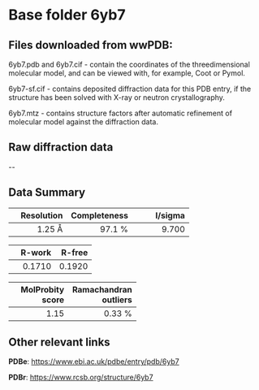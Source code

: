 # Base folder 6yb7

## Files downloaded from wwPDB:

6yb7.pdb and 6yb7.cif - contain the coordinates of the threedimensional molecular model, and can be viewed with, for example, Coot or Pymol.

6yb7-sf.cif - contains deposited diffraction data for this PDB entry, if the structure has been solved with X-ray or neutron crystallography.

6yb7.mtz - contains structure factors after automatic refinement of molecular model against the diffraction data.

## Raw diffraction data

--<br> 

## Data Summary
|   | Resolution | Completeness| I/sigma |
|---|-------------:|----------------:|--------------:|
|   |1.25 Å|97.1  %|<img width=50/>9.700|

|   | **R-work**| **R-free**   
|---|-------------:|----------------:|           
||0.1710|0.1920|

|   |**MolProbity<br>score**| **Ramachandran<br>outliers** 
|---|-------------:|----------------:|
||1.15|0.33 %|

## Other relevant links 
**PDBe**:  https://www.ebi.ac.uk/pdbe/entry/pdb/6yb7
 
**PDBr**: https://www.rcsb.org/structure/6yb7 

